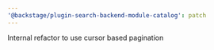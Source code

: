 ```yaml
---
'@backstage/plugin-search-backend-module-catalog': patch
---
```


Internal refactor to use cursor based pagination
